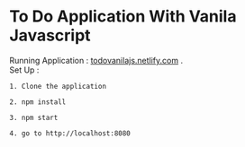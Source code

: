 # To Do Application With Vanila Javascript

Running Application : [todovanilajs.netlify.com](http://todovanilajs.netlify.com) . <br />
Set Up :

```
1. Clone the application

2. npm install

3. npm start

4. go to http://localhost:8080
```
